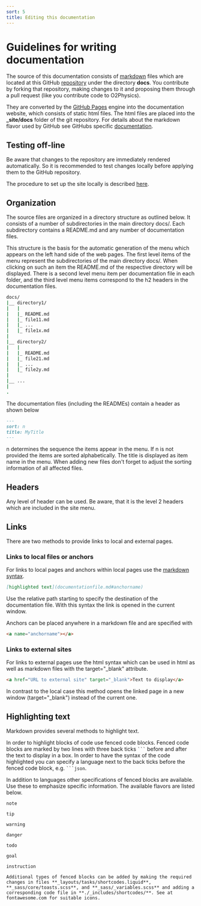 ```yaml
---
sort: 5
title: Editing this documentation
---
```


# Guidelines for writing documentation

The source of this documentation consists of <a
href="https://www.markdownguide.org/" target="_blank">markdown</a> files which
are located at this GitHub <a href="https://github.com/AliceO2Group/analysis-framework/"
target="_blank">repository</a> under the directory **docs**. You contribute by forking that repository, making changes to it and proposing them through a pull request (like you contribute code to O2Physics).

They are converted by the <a href="https://docs.github.com/en/pages"
target="_blank">GitHub Pages</a> engine into the documentation website, which
consists of static html files. The html files are placed into the **_site/docs**
folder of the git repository. For details about the markdown flavor used by
GitHub see GitHubs specific <a
href="https://docs.github.com/en/github/writing-on-github/getting-started-with-writing-and-formatting-on-github"
target="_blank">documentation</a>.

## Testing off-line

Be aware that changes to the repository are immediately rendered automatically. So it is recommended to test changes locally before applying them to the GitHub repository.

The procedure to set up the site locally is described <a
href="https://docs.github.com/en/pages/setting-up-a-github-pages-site-with-jekyll/testing-your-github-pages-site-locally-with-jekyll"
target="_blank">here</a>.

## Organization

The source files are organized in a directory structure as outlined below. It consists of a number of subdirectories in the main directory docs/. Each subdirectory contains a README.md and any number of documentation files.

This structure is the basis for the automatic generation of the menu which appears on the left hand side of the web pages. The first level items of the menu represent the subdirectories of the main directory docs/. When clicking on such an item the README.md of the respective directory will be displayed. There is a second level menu item per documentation file in each folder, and the third level menu items correspond to the h2 headers in the documentation files.

```csh
docs/
|__ directory1/
|   |
|   |_ README.md
|   |_ file11.md
|   |_ ...
|   |_ file1x.md
|
|__ directory2/
|   |
|   |_ README.md
|   |_ file21.md
|   |_ ...
|   |_ file2y.md
|
|__ ...
|
.
```

The documentation files (including the READMEs) contain a header as shown below

```markdown
---
sort: n
title: MyTitle
---
```

n determines the sequence the items appear in the menu. If n is not provided the items are sorted alphabetically. The title is displayed as item name in the menu. When adding new files don't forget to adjust the sorting information of all affected files.

## Headers

Any level of header can be used. Be aware, that it is the level 2 headers which are included in the site menu.

## Links

There are two methods to provide links to local and external pages.

### Links to local files or anchors

For links to local pages and anchors within local pages use the <a href="https://www.markdownguide.org/basic-syntax/#links" target="_blank">markdown syntax</a>.<br>

```markdown
[highlighted text](documentationfile.md#anchorname)
```

Use the relative path starting to specify the destination of the documentation file. With this syntax the link is opened in the current window.

Anchors can be placed anywhere in a markdown file and are specified with

```markdown
<a name="anchorname"></a>
```

### Links to external sites

For links to external pages use the html syntax which can be used in html as well as markdown files with the target="_blank" attribute.

```markdown
<a href="URL to external site" target="_blank">Text to display</a>
```

In contrast to the local case this method opens the linked page in a new window (target="_blank") instead of the current one.

## Highlighting text

Markdown provides several methods to highlight text.

In order to highlight blocks of code use fenced code blocks. Fenced code blocks are marked by two lines with three back ticks ```` ``` ```` before and after the text to display in a box. In order to have the syntax of the code highlighted you can specify a language next to the back ticks before the fenced code block, e.g. ```` ```json ````.

In addition to languages other specifications of fenced blocks are available. Use these to emphasize specific information. The available flavors are listed below.

```note
note
```

```tip
tip
```

```warning
warning
```

```danger
danger
```

```todo
todo
```

```goal
goal
```

```instruction
instruction

Additional types of fenced blocks can be added by making the required changes in files **_layouts/tasks/shortcodes.liquid**, **_sass/core/toasts.scss**, and **_sass/_variables.scss** and adding a corresponding code file in **./_includes/shortcodes/**. See at fontawesome.com for suitable icons.
```
